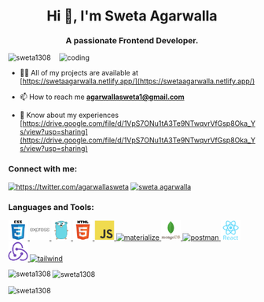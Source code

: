<h1 align="center">Hi 👋, I'm Sweta Agarwalla</h1>
<h3 align="center">A passionate Frontend Developer.</h3>

<img align="right" alt="coding" width="400" src="https://media.tenor.com/S59bPkT0pqcAAAAC/programming.gif" />

<p align="left"> <img src="https://komarev.com/ghpvc/?username=sweta1308&label=Profile%20views&color=0e75b6&style=flat" alt="sweta1308" /> </p>

- 👨‍💻 All of my projects are available at [https://swetaagarwalla.netlify.app/](https://swetaagarwalla.netlify.app/)

- 📫 How to reach me **agarwallasweta1@gmail.com**

- 📄 Know about my experiences [https://drive.google.com/file/d/1VpS7ONu1tA3Te9NTwqvrVfGsp8Oka_Ys/view?usp=sharing](https://drive.google.com/file/d/1VpS7ONu1tA3Te9NTwqvrVfGsp8Oka_Ys/view?usp=sharing)

<h3 align="left">Connect with me:</h3>
<p align="left">
<a href="https://twitter.com/https://twitter.com/agarwallasweta" target="blank"><img align="center" src="https://raw.githubusercontent.com/rahuldkjain/github-profile-readme-generator/master/src/images/icons/Social/twitter.svg" alt="https://twitter.com/agarwallasweta" height="30" width="40" /></a>
<a href="https://linkedin.com/in/sweta agarwalla" target="blank"><img align="center" src="https://raw.githubusercontent.com/rahuldkjain/github-profile-readme-generator/master/src/images/icons/Social/linked-in-alt.svg" alt="sweta agarwalla" height="30" width="40" /></a>
</p>

<h3 align="left">Languages and Tools:</h3>
<p align="left"> <a href="https://www.w3schools.com/css/" target="_blank" rel="noreferrer"> <img src="https://raw.githubusercontent.com/devicons/devicon/master/icons/css3/css3-original-wordmark.svg" alt="css3" width="40" height="40"/> </a> <a href="https://expressjs.com" target="_blank" rel="noreferrer"> <img src="https://raw.githubusercontent.com/devicons/devicon/master/icons/express/express-original-wordmark.svg" alt="express" width="40" height="40"/> </a> <a href="https://golang.org" target="_blank" rel="noreferrer"> <img src="https://raw.githubusercontent.com/devicons/devicon/master/icons/go/go-original.svg" alt="go" width="40" height="40"/> </a> <a href="https://www.w3.org/html/" target="_blank" rel="noreferrer"> <img src="https://raw.githubusercontent.com/devicons/devicon/master/icons/html5/html5-original-wordmark.svg" alt="html5" width="40" height="40"/> </a> <a href="https://developer.mozilla.org/en-US/docs/Web/JavaScript" target="_blank" rel="noreferrer"> <img src="https://raw.githubusercontent.com/devicons/devicon/master/icons/javascript/javascript-original.svg" alt="javascript" width="40" height="40"/> </a> <a href="https://materializecss.com/" target="_blank" rel="noreferrer"> <img src="https://raw.githubusercontent.com/prplx/svg-logos/5585531d45d294869c4eaab4d7cf2e9c167710a9/svg/materialize.svg" alt="materialize" width="40" height="40"/> </a> <a href="https://www.mongodb.com/" target="_blank" rel="noreferrer"> <img src="https://raw.githubusercontent.com/devicons/devicon/master/icons/mongodb/mongodb-original-wordmark.svg" alt="mongodb" width="40" height="40"/> </a> <a href="https://postman.com" target="_blank" rel="noreferrer"> <img src="https://www.vectorlogo.zone/logos/getpostman/getpostman-icon.svg" alt="postman" width="40" height="40"/> </a> <a href="https://reactjs.org/" target="_blank" rel="noreferrer"> <img src="https://raw.githubusercontent.com/devicons/devicon/master/icons/react/react-original-wordmark.svg" alt="react" width="40" height="40"/> </a> <a href="https://redux.js.org" target="_blank" rel="noreferrer"> <img src="https://raw.githubusercontent.com/devicons/devicon/master/icons/redux/redux-original.svg" alt="redux" width="40" height="40"/> </a> <a href="https://tailwindcss.com/" target="_blank" rel="noreferrer"> <img src="https://www.vectorlogo.zone/logos/tailwindcss/tailwindcss-icon.svg" alt="tailwind" width="40" height="40"/> </a> </p>

<p><img align="left" src="https://github-readme-stats.vercel.app/api/top-langs?username=sweta1308&show_icons=true&locale=en&layout=compact" alt="sweta1308" /></p>

<p>&nbsp;<img align="center" src="https://github-readme-stats.vercel.app/api?username=sweta1308&show_icons=true&locale=en" alt="sweta1308" /></p>

<p><img align="center" src="https://github-readme-streak-stats.herokuapp.com/?user=sweta1308&" alt="sweta1308" /></p>
